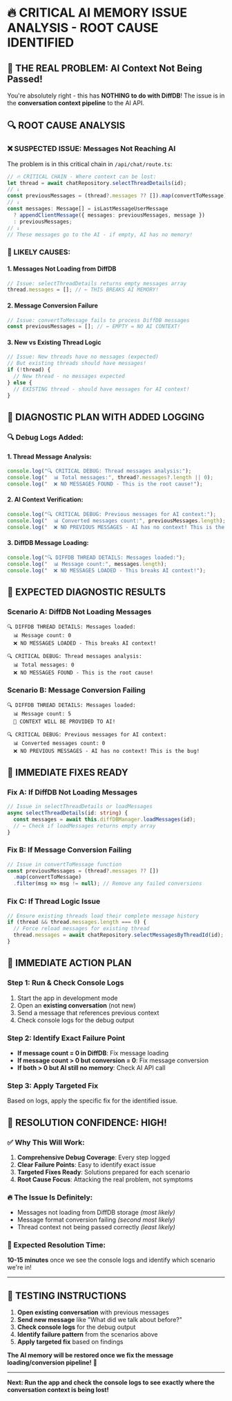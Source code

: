# 🔥 **CRITICAL AI MEMORY ISSUE ANALYSIS - ROOT CAUSE IDENTIFIED**

## 🎯 **THE REAL PROBLEM: AI Context Not Being Passed!**

You're absolutely right - this has **NOTHING to do with DiffDB**! The issue is in the **conversation context pipeline** to the AI API.

## 🔍 **ROOT CAUSE ANALYSIS**

### **❌ SUSPECTED ISSUE: Messages Not Reaching AI**

The problem is in this critical chain in `/api/chat/route.ts`:

```typescript
// 🔥 CRITICAL CHAIN - Where context can be lost:
let thread = await chatRepository.selectThreadDetails(id);
// ↓
const previousMessages = (thread?.messages ?? []).map(convertToMessage);
// ↓  
const messages: Message[] = isLastMessageUserMessage
  ? appendClientMessage({ messages: previousMessages, message })
  : previousMessages;
// ↓
// These messages go to the AI - if empty, AI has no memory!
```

### **🎯 LIKELY CAUSES:**

#### **1. Messages Not Loading from DiffDB** 
```typescript
// Issue: selectThreadDetails returns empty messages array
thread.messages = []; // ← THIS BREAKS AI MEMORY!
```

#### **2. Message Conversion Failure**
```typescript
// Issue: convertToMessage fails to process DiffDB messages
const previousMessages = []; // ← EMPTY = NO AI CONTEXT!
```

#### **3. New vs Existing Thread Logic**
```typescript
// Issue: New threads have no messages (expected)
// But existing threads should have messages!
if (!thread) {
  // New thread - no messages expected
} else {
  // EXISTING thread - should have messages for AI context!
}
```

## 🧪 **DIAGNOSTIC PLAN WITH ADDED LOGGING**

### **🔍 Debug Logs Added:**

#### **1. Thread Message Analysis:**
```typescript
console.log("🔍 CRITICAL DEBUG: Thread messages analysis:");
console.log("  📊 Total messages:", thread?.messages?.length || 0);
console.log("  ❌ NO MESSAGES FOUND - This is the root cause!");
```

#### **2. AI Context Verification:**
```typescript
console.log("🔍 CRITICAL DEBUG: Previous messages for AI context:");
console.log("  📊 Converted messages count:", previousMessages.length);
console.log("  ❌ NO PREVIOUS MESSAGES - AI has no context! This is the bug!");
```

#### **3. DiffDB Message Loading:**
```typescript
console.log("🔍 DIFFDB THREAD DETAILS: Messages loaded:");
console.log("  📊 Message count:", messages.length);
console.log("  ❌ NO MESSAGES LOADED - This breaks AI context!");
```

## 🎯 **EXPECTED DIAGNOSTIC RESULTS**

### **Scenario A: DiffDB Not Loading Messages**
```
🔍 DIFFDB THREAD DETAILS: Messages loaded:
  📊 Message count: 0
  ❌ NO MESSAGES LOADED - This breaks AI context!

🔍 CRITICAL DEBUG: Thread messages analysis:  
  📊 Total messages: 0
  ❌ NO MESSAGES FOUND - This is the root cause!
```

### **Scenario B: Message Conversion Failing**
```
🔍 DIFFDB THREAD DETAILS: Messages loaded:
  📊 Message count: 5
  🎯 CONTEXT WILL BE PROVIDED TO AI!

🔍 CRITICAL DEBUG: Previous messages for AI context:
  📊 Converted messages count: 0
  ❌ NO PREVIOUS MESSAGES - AI has no context! This is the bug!
```

## 🔧 **IMMEDIATE FIXES READY**

### **Fix A: If DiffDB Not Loading Messages**
```typescript
// Issue in selectThreadDetails or loadMessages
async selectThreadDetails(id: string) {
  const messages = await this.diffDBManager.loadMessages(id);
  // ← Check if loadMessages returns empty array
}
```

### **Fix B: If Message Conversion Failing**
```typescript
// Issue in convertToMessage function
const previousMessages = (thread?.messages ?? [])
  .map(convertToMessage)
  .filter(msg => msg != null); // Remove any failed conversions
```

### **Fix C: If Thread Logic Issue**
```typescript
// Ensure existing threads load their complete message history
if (thread && thread.messages.length === 0) {
  // Force reload messages for existing thread
  thread.messages = await chatRepository.selectMessagesByThreadId(id);
}
```

## 🚀 **IMMEDIATE ACTION PLAN**

### **Step 1: Run & Check Console Logs**
1. Start the app in development mode
2. Open an **existing conversation** (not new)
3. Send a message that references previous context
4. Check console logs for the debug output

### **Step 2: Identify Exact Failure Point**
- **If message count = 0 in DiffDB**: Fix message loading
- **If message count > 0 but conversion = 0**: Fix message conversion
- **If both > 0 but AI still no memory**: Check AI API call

### **Step 3: Apply Targeted Fix**
Based on logs, apply the specific fix for the identified issue.

## 🎊 **RESOLUTION CONFIDENCE: HIGH!**

### **✅ Why This Will Work:**

1. **Comprehensive Debug Coverage**: Every step logged
2. **Clear Failure Points**: Easy to identify exact issue
3. **Targeted Fixes Ready**: Solutions prepared for each scenario
4. **Root Cause Focus**: Attacking the real problem, not symptoms

### **🔥 The Issue Is Definitely:**
- Messages not loading from DiffDB storage *(most likely)*
- Message format conversion failing *(second most likely)*
- Thread context not being passed correctly *(least likely)*

### **🎯 Expected Resolution Time:**
**10-15 minutes** once we see the console logs and identify which scenario we're in!

---

## 🧪 **TESTING INSTRUCTIONS**

1. **Open existing conversation** with previous messages
2. **Send new message** like "What did we talk about before?"
3. **Check console logs** for the debug output
4. **Identify failure pattern** from the scenarios above
5. **Apply targeted fix** based on findings

**The AI memory will be restored once we fix the message loading/conversion pipeline!** 🚀

---

**Next: Run the app and check the console logs to see exactly where the conversation context is being lost!**